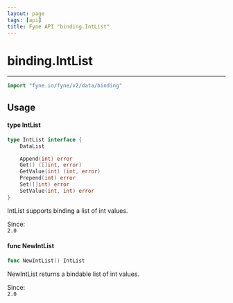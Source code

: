 ```yaml
---
layout: page
tags: [api]
title: Fyne API "binding.IntList"
---
```


# binding.IntList
---
```go
import "fyne.io/fyne/v2/data/binding"
```

## Usage

#### type IntList

```go
type IntList interface {
	DataList

	Append(int) error
	Get() ([]int, error)
	GetValue(int) (int, error)
	Prepend(int) error
	Set([]int) error
	SetValue(int, int) error
}
```

IntList supports binding a list of int values.


<div class="since">Since: <code>
2.0</code></div>

#### func  NewIntList

```go
func NewIntList() IntList
```
NewIntList returns a bindable list of int values.


<div class="since">Since: <code>
2.0</code></div>
